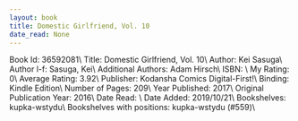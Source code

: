 ```yaml
---
layout: book
title: Domestic Girlfriend, Vol. 10
date_read: None
---
```


Book Id: 36592081\ 
Title: Domestic Girlfriend, Vol. 10\ 
Author: Kei Sasuga\ 
Author l-f: Sasuga, Kei\ 
Additional Authors: Adam Hirsch\ 
ISBN: \ 
My Rating: 0\ 
Average Rating: 3.92\ 
Publisher: Kodansha Comics Digital-First!\ 
Binding: Kindle Edition\ 
Number of Pages: 209\ 
Year Published: 2017\ 
Original Publication Year: 2016\ 
Date Read: \ 
Date Added: 2019/10/21\ 
Bookshelves: kupka-wstydu\ 
Bookshelves with positions: kupka-wstydu (#559)\ 

